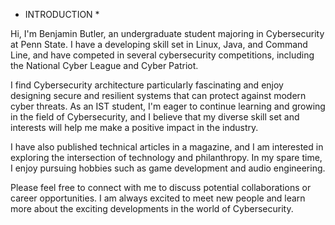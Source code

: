 * INTRODUCTION *


Hi, I'm Benjamin Butler, an undergraduate student majoring in Cybersecurity at Penn State. I have a developing skill set in Linux, Java, and Command Line, and have competed in several cybersecurity competitions, including the National Cyber League and Cyber Patriot.

I find Cybersecurity architecture particularly fascinating and enjoy designing secure and resilient systems that can protect against modern cyber threats. As an IST student, I'm eager to continue learning and growing in the field of Cybersecurity, and I believe that my diverse skill set and interests will help me make a positive impact in the industry.

I have also published technical articles in a magazine, and I am interested in exploring the intersection of technology and philanthropy. In my spare time, I enjoy pursuing hobbies such as game development and audio engineering.

Please feel free to connect with me to discuss potential collaborations or career opportunities. I am always excited to meet new people and learn more about the exciting developments in the world of Cybersecurity.


<!---
BenjiDevs/BenjiDevs is a ✨ special ✨ repository because its `README.md` (this file) appears on your GitHub profile.
You can click the Preview link to take a look at your changes.
--->
